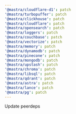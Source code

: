 ```yaml
---
'@mastra/cloudflare-d1': patch
'@mastra/turbopuffer': patch
'@mastra/clickhouse': patch
'@mastra/cloudflare': patch
'@mastra/opensearch': patch
'@mastra/loggers': patch
'@mastra/couchbase': patch
'@mastra/vectorize': patch
'@mastra/memory': patch
'@mastra/dynamodb': patch
'@mastra/pinecone': patch
'@mastra/mongodb': patch
'@mastra/upstash': patch
'@mastra/chroma': patch
'@mastra/libsql': patch
'@mastra/qdrant': patch
'@mastra/astra': patch
'@mastra/lance': patch
'@mastra/pg': patch
---
```


Update peerdeps
